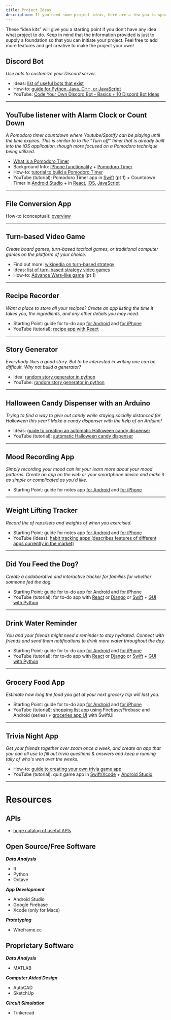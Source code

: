 ```yaml
---
title: Project Ideas
description: If you need some project ideas, here are a few you to spur some inspiration!
---
```

These “idea kits” will give you a starting point if you don’t have any idea what project to do. Keep in mind that the information provided is just to supply a foundation so that you can initiate your project. Feel free to add more features and get creative to make the project your own!

## Discord Bot

*Use bots to customize your Discord server.*

* Ideas: [list of useful bots that exist](https://beebom.com/useful-discord-bots/)
* How-to: [guide for Python, Java, C++, or JavaScript](https://www.writebots.com/how-to-make-a-discord-bot/)
* YouTube: [Code Your Own Discord Bot - Basics + 10 Discord Bot Ideas](https://www.youtube.com/watch?v=j_sD9udZnCk)

- - -

## YouTube listener with Alarm Clock or Count Down

*A Pomodoro timer countdown where Youtube/Spotify can be playing until the time expires. This is similar to to the “Turn off” timer that is already built into the iOS application, though more focused on a Pomodoro technique being utilized.*

* [What is a Pomodoro Timer](https://en.wikipedia.org/wiki/Pomodoro_Technique)
* Background Info: [iPhone functionality](https://www.cnet.com/health/how-to-use-the-built-in-sleep-timer-in-ios/) + [Pomodoro Timer](https://www.cnet.com/health/how-to-use-the-built-in-sleep-timer-in-ios/)
* How-to: [tutorial to build a Pomodoro Timer](https://www.freecodecamp.org/news/how-i-built-my-pomodoro-clock-app-and-the-lessons-i-learned-along-the-way-51288983f5ee/)
* YouTube (tutorial): Pomodoro Timer app in [Swift](https://www.youtube.com/watch?v=VHApYW3jPjA) (pt 1) + Countdown Timer in [Android Studio](https://www.youtube.com/watch?v=MDuGwI6P-X8&list=PLrnPJCHvNZuB8wxqXCwKw2_NkyEmFwcSd&index=1) + in [React](https://www.youtube.com/watch?v=9EVmiQCfkuQ), [iOS](https://www.youtube.com/watch?v=VHApYW3jPjA), [JavaScript](https://www.youtube.com/watch?v=vAEG6OVCass)

- - -

## File Conversion App

How-to (conceptual): [overview](https://www.quora.com/How-can-I-create-my-own-file-conversion-software)

- - -

## Turn-based Video Game

*Create board games, turn-based tactical games, or traditional computer games on the platform of your choice.*

* Find out more: [wikipedia on turn-based strategy](https://en.wikipedia.org/wiki/Turn-based_strategy#:~:text=Turn%2Dbased%20tactics,-Main%20article%3A%20Turn&text=Tactical%20role%2Dplaying%20games%20are,and%20Chessaria%3A%20The%20Tactical%20Adventure.)
* Ideas: [list of turn-based strategy video games](https://en.wikipedia.org/wiki/List_of_turn-based_strategy_video_games)
* How-to: [Advance Wars-like game](https://www.raywenderlich.com/2925-how-to-make-a-turn-based-strategy-game-part-1) (pt 1)

- - -

## Recipe Recorder

*Want a place to store all your recipes? Create an app listing the time it takes you, the ingredients, and any other details you may need.*

* Starting Point: guide for to-do app [for Android](https://hub.packtpub.com/how-to-develop-a-simple-to-do-list-app-tutorial/) and [for iPhone](https://medium.com/better-programming/replicating-the-ios-reminders-app-part1-44211a7b7029)
* YouTube (tutorial): [recipe app with React](https://www.youtube.com/watch?v=U9T6YkEDkMo)

- - -

## Story Generator

*Everybody likes a good story. But to be interested in writing one can be difficult. Why not build a generator?*

* Idea: [random story generator in python](https://medium.com/@murbanlavalira/how-to-make-a-random-story-generator-in-python-3373f285d149)
* YouTube: [random story generator in python](https://www.youtube.com/watch?v=nxrAEDE1aE0)

- - -

## Halloween Candy Dispenser with an Arduino

*Trying to find a way to give out candy while staying socially distanced for Halloween this year? Make a candy dispenser with the help of an Arduino!*

* Ideas: [guide to creating an automatic Halloween candy dispenser](https://www.instructables.com/id/Automatic-Halloween-Candy-Dispenser/)
* YouTube (tutorial): [automatic Halloween candy dispenser](https://www.youtube.com/watch?v=KxcxH3_G3Es)

- - -

## Mood Recording App

*Simply recording your mood can let your learn more about your mood patterns. Create an app on the web or your smartphone device and make it as simple or complicated as you’d like.*

* Starting Point: guide for notes app [for Android](https://technobyte.org/create-notes-app-android-full-code-tutorial-simple-explanation/) and [for iPhone](https://medium.com/thecodinghype/creating-a-simple-note-taking-app-for-ios-in-swift-66dcbfe05a30)

- - -

## Weight Lifting Tracker

*Record the of reps/sets and weights of when you exercised.*

* Starting Point: guide for notes app [for Android](https://technobyte.org/create-notes-app-android-full-code-tutorial-simple-explanation/) and [for iPhone](https://medium.com/thecodinghype/creating-a-simple-note-taking-app-for-ios-in-swift-66dcbfe05a30)
* YouTube (ideas): [habit tracking apps (describes features of different apps currently in the market)](https://www.youtube.com/watch?v=491oCCVMa04)

- - -

## Did You Feed the Dog?

*Create a collaborative and interactive tracker for families for whether someone fed the dog.*

* Starting Point: guide for to-do app [for Android](https://hub.packtpub.com/how-to-develop-a-simple-to-do-list-app-tutorial/) and [for iPhone](https://medium.com/better-programming/replicating-the-ios-reminders-app-part1-44211a7b7029)
* YouTube (tutorial): for to-do app with [React](https://www.youtube.com/watch?v=pCA4qpQDZD8) or [Django](https://www.youtube.com/watch?v=ovql0Ui3n_I)  or [Swift](https://www.youtube.com/watch?v=-BZdQmHV4MQ) + [GUI with Python](https://www.youtube.com/watch?v=jE-SpRI3K5g)

- - -

## Drink Water Reminder

*You and your friends might need a reminder to stay hydrated. Connect with friends and send them notifications to drink more water throughout the day.*

* Starting Point: guide for to-do app [for Android](https://hub.packtpub.com/how-to-develop-a-simple-to-do-list-app-tutorial/) and [for iPhone](https://medium.com/better-programming/replicating-the-ios-reminders-app-part1-44211a7b7029)
* YouTube (tutorial): for to-do app with [React](https://www.youtube.com/watch?v=pCA4qpQDZD8) or [Django](https://www.youtube.com/watch?v=ovql0Ui3n_I) or [Swift](https://www.youtube.com/watch?v=-BZdQmHV4MQ) + [GUI with Python](https://www.youtube.com/watch?v=jE-SpRI3K5g)

- - -

## Grocery Food App

*Estimate how long the food you get at your next grocery trip will last you.*

* Starting Point: guide for to-do app [for Android](https://hub.packtpub.com/how-to-develop-a-simple-to-do-list-app-tutorial/) and [for iPhone](https://medium.com/better-programming/replicating-the-ios-reminders-app-part1-44211a7b7029)
* YouTube (tutorial): [shopping list app](https://www.youtube.com/watch?v=j_sD9udZnCk) using Firebase/Firebase and Android (series) + [groceries app UI](https://www.youtube.com/watch?v=zDfSLd2f1lQ) with SwiftUI

- - -

## Trivia Night App

*Get your friends together over zoom once a week, and create an app that you can all use to fill out trivia questions & answers and keep a running tally of who's won over the weeks.*

* How-to: [guide to creating your own trivia game app](https://yellow.systems/blog/how-to-create-your-own-trivia-game-app)
* YouTube (tutorial): quiz game app in [Swift/Xcode](https://www.youtube.com/watch?v=nD0s4H5PvCI) + [Android Studio](https://www.youtube.com/watch?v=TA28ZGsvK-0)

- - -

# Resources

## APIs

* [huge catalog of useful APIs](https://apilist.fun/)

## Open Source/Free Software

***Data Analysis***

* R
* Python
* Octave

***App Development***

* Android Studio
* Google Firebase
* Xcode (only for Macs)

***Prototyping***

* Wireframe.cc

## Proprietary Software

***Data Analysis***

* MATLAB

***Computer Aided Design***

* AutoCAD
* SketchUp

***Circuit Simulation***

* Tinkercad